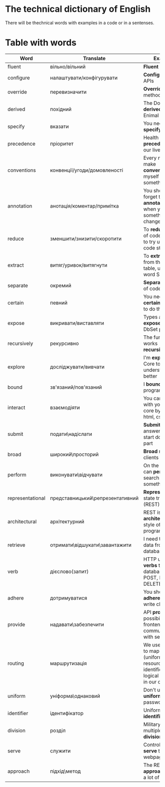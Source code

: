 # The technical dictionary of English 
There will be thechnical words with examples in a code or in a sentenses. 

# Table with words
|          Word          |            Translate              |                                               Example                                             |
|------------------------|-----------------------------------|---------------------------------------------------------------------------------------------------|
|        fluent          |      вільно/вільний               |                                           __Fluent__ APIs                                         |
|       configure        |     налаштувати/конфігурувати     |                                     __Configure__ fluent APIs                                     | 
|        override        |          перевизначити            |                                   __Override__ a class method                                     |
|        derived         |            похідний               |                        The Dog class is __derived__ from the Enimal class                         |
|        specify         |              вказати              |                                    You need to __specify__ your ID                                |
|      precedence        |            пріоритет              |                             Health has higher __precedence__ in our lives                         | 
|      conventions       |    конвенції/угоди/домовленості   |                  Every mornig I make __conventions__ with myself to do something                  |
|        annotation      |    анотація/коментар/примітка     |             You should don't forget to write __annotations__ when you something change            | 
|        reduce          |    зменшити/знизити/скоротити     |                To __reduce__ count of code you need to try use clean code structure               |
|        extract         |        витяг/уривок/витягнути     |                    To __extract__ data from the DB table, use key word SELECT                     |
|        separate        |              окремий              |                                      __Separate__ block of code                                   |
|        certain         |              певний               |                        You need to use __certain__ attribute to do that thing                     |
|        expose          |        викривати/виставляти       |                             Types are __exposed__ in the DbSet properties                         |
|      recursively       |            рекурсивно             |                                    The function works __recursively__                             |
|        explore         |        досліджувати/вивчати       |                         I'm __exploring__ EF Core to understand it better                         |
|         bound          |        зв'язаний/пов'язаний       |                                   I __bounded__ with programming.                                 |
|        interact        |           взаємодіяти             |                You can __interact__ with your server core by using html, css and JS               |
|         submit         |         подати\надіслати          |                              __Submit__ your answers and start do second part                     |
|         broad          |         широкий\просторий         |                                    __Broad__ range of clients                                     |
|        perform         |       виконувати\відчувати        |                         On the page you can __perform__ a search of something                     |
|    representational    |  представницький\репрезентативний |                          __Representational__ state transfer (REST)                               |  
|     architectural      |            архітектурний          |                            REST is a __architectural__ style of programming                       |
|       retrieve         |   отримати\відшукати\завантажити  |                          I need to __retrieve__ data from the database                            |
|         verb           |          дієслово(запит)          |                     HTTP use next __verbs__ to the database: GET, POST, PUT, DELETE               |
|        adhere          |          дотримуватися            |                            You should __adhere__ rules to write clean code                        |
|       provide          |       надавати\забезпечити        |                   API __provides__ possibility frontend to communicate with server                |
|       routing          |         маршрутизація             |   We use __routing__ to map URIs (uniform resource identifiers) to logical divisions in our code  |
|        uniform         |        уніформа\однаковий         |                                   Don't use __uniform__ passwords                                 |
|       identifier       |          ідентифікатор            |                                   Uniform resource __identifiers__                                |
|        division        |            розділ                 |                                  Military has multiple __divisions__                              |
|         serve          |            служити                |                            Controllers can __serve__ to multiple webpages                         |
|        approach        |           підхід\метод            |                            The REST __approach__ is has a lot of benefits                         |

